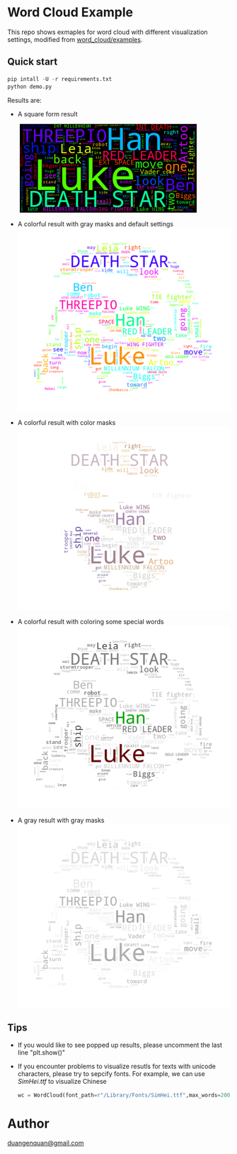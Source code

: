 # Word Cloud Example

This repo shows exmaples for word cloud with different visualization settings, modified from [word_cloud/examples](https://github.com/amueller/word_cloud/tree/master/examples).

## Quick start 

```python
pip intall -U -r requirements.txt
python demo.py
```

Results are:
- A square form result

  ​						 ![](demo_0_square.png)

- A colorful result with gray masks and default settings ![](demo_1_default_color.png)

- A colorful result with color masks![](demo_2_custom_color.png)

- A colorful result with coloring some special words![](demo_3_color_special_word.png)

- A gray result with gray masks ![](demo_4_custom_gray.png)

## Tips

- If you would like to see popped up results, please uncomment the last line "plt.show()"

- If you encounter problems to visualize resutls for texts with unicode characters, please try to sepcify fonts. For example, we can use *SimHei.ttf* to visualize Chinese

    ```python
    wc = WordCloud(font_path=r"/Library/Fonts/SimHei.ttf",max_words=200).generate(text)
    ```

# Author
duangenquan@gmail.com

  

  

  

  

  

